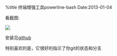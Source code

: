 %title 终端增强工具powerline-bash
Date:2013-01-04

看截图:

![](https://raw.github.com/hit9/blog-img-store/master/blog/other/8_0.png)

安装见[github](https://github.com/milkbikis/powerline-bash)

特别喜欢的是，它很好的指示了你git的状态和分支
